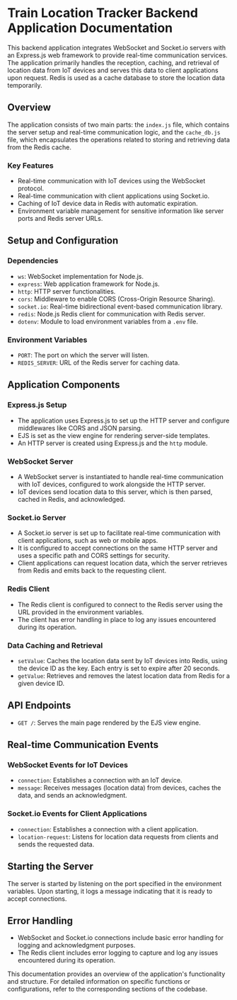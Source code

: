 # Train Location Tracker Backend Application Documentation

This backend application integrates WebSocket and Socket.io servers with an Express.js web framework to provide real-time communication services. The application primarily handles the reception, caching, and retrieval of location data from IoT devices and serves this data to client applications upon request. Redis is used as a cache database to store the location data temporarily.

## Overview

The application consists of two main parts: the `index.js` file, which contains the server setup and real-time communication logic, and the `cache_db.js` file, which encapsulates the operations related to storing and retrieving data from the Redis cache.

### Key Features

- Real-time communication with IoT devices using the WebSocket protocol.
- Real-time communication with client applications using Socket.io.
- Caching of IoT device data in Redis with automatic expiration.
- Environment variable management for sensitive information like server ports and Redis server URLs.

## Setup and Configuration

### Dependencies

- `ws`: WebSocket implementation for Node.js.
- `express`: Web application framework for Node.js.
- `http`: HTTP server functionalities.
- `cors`: Middleware to enable CORS (Cross-Origin Resource Sharing).
- `socket.io`: Real-time bidirectional event-based communication library.
- `redis`: Node.js Redis client for communication with Redis server.
- `dotenv`: Module to load environment variables from a `.env` file.

### Environment Variables

- `PORT`: The port on which the server will listen.
- `REDIS_SERVER`: URL of the Redis server for caching data.

## Application Components

### Express.js Setup

- The application uses Express.js to set up the HTTP server and configure middlewares like CORS and JSON parsing.
- EJS is set as the view engine for rendering server-side templates.
- An HTTP server is created using Express.js and the `http` module.

### WebSocket Server

- A WebSocket server is instantiated to handle real-time communication with IoT devices, configured to work alongside the HTTP server.
- IoT devices send location data to this server, which is then parsed, cached in Redis, and acknowledged.

### Socket.io Server

- A Socket.io server is set up to facilitate real-time communication with client applications, such as web or mobile apps.
- It is configured to accept connections on the same HTTP server and uses a specific path and CORS settings for security.
- Client applications can request location data, which the server retrieves from Redis and emits back to the requesting client.

### Redis Client

- The Redis client is configured to connect to the Redis server using the URL provided in the environment variables.
- The client has error handling in place to log any issues encountered during its operation.

### Data Caching and Retrieval

- `setValue`: Caches the location data sent by IoT devices into Redis, using the device ID as the key. Each entry is set to expire after 20 seconds.
- `getValue`: Retrieves and removes the latest location data from Redis for a given device ID.

## API Endpoints

- `GET /`: Serves the main page rendered by the EJS view engine.

## Real-time Communication Events

### WebSocket Events for IoT Devices

- `connection`: Establishes a connection with an IoT device.
- `message`: Receives messages (location data) from devices, caches the data, and sends an acknowledgment.

### Socket.io Events for Client Applications

- `connection`: Establishes a connection with a client application.
- `location-request`: Listens for location data requests from clients and sends the requested data.

## Starting the Server

The server is started by listening on the port specified in the environment variables. Upon starting, it logs a message indicating that it is ready to accept connections.

## Error Handling

- WebSocket and Socket.io connections include basic error handling for logging and acknowledgment purposes.
- The Redis client includes error logging to capture and log any issues encountered during its operation.

This documentation provides an overview of the application's functionality and structure. For detailed information on specific functions or configurations, refer to the corresponding sections of the codebase.
